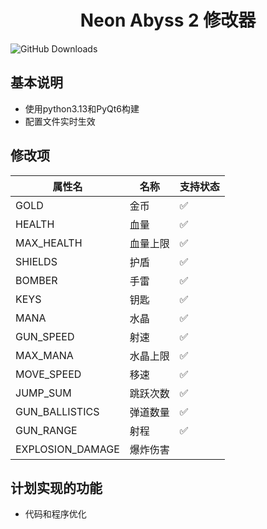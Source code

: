 # <center> Neon Abyss 2 修改器

![GitHub Downloads](https://img.shields.io/github/downloads/liuxuefeng1997/Nb2helper/latest/total?label=%E4%B8%8B%E8%BD%BD&style=for-the-badge)

## 基本说明
* 使用python3.13和PyQt6构建
* 配置文件实时生效
## 修改项
| 属性名             | 名称        | 支持状态  |
|-------------------|------------|----------|
| GOLD              | 金币        | ✅       |
| HEALTH            | 血量        | ✅       |
| MAX_HEALTH        | 血量上限     | ✅       |
| SHIELDS           | 护盾        | ✅       |
| BOMBER            | 手雷        | ✅       |
| KEYS              | 钥匙        | ✅       |
| MANA              | 水晶        | ✅       |
| GUN_SPEED         | 射速        | ✅       |
| MAX_MANA          | 水晶上限     | ✅       |
| MOVE_SPEED        | 移速        | ✅       |
| JUMP_SUM          | 跳跃次数     | ✅       |
| GUN_BALLISTICS    | 弹道数量     | ✅       |
| GUN_RANGE         | 射程        | ✅       |
| EXPLOSION_DAMAGE  | 爆炸伤害     |         |
## 计划实现的功能
* 代码和程序优化
<br>
<br>
<br>
